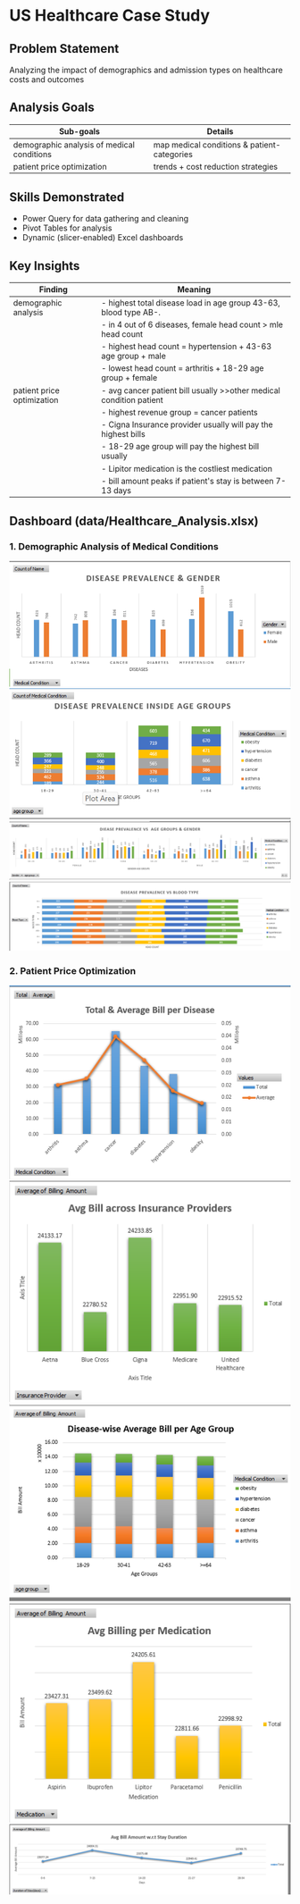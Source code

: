 # US Healthcare Case Study

## Problem Statement

Analyzing the impact of demographics and admission types on healthcare costs and outcomes

## Analysis Goals

| Sub-goals                                  | Details                                           | 
|--------------------------------------------|---------------------------------------------------|
| demographic analysis of medical conditions | map medical conditions & patient-categories       |
| patient price optimization                 | trends + cost reduction strategies                |

## Skills Demonstrated

- Power Query for data gathering and cleaning
- Pivot Tables for analysis
- Dynamic (slicer-enabled) Excel dashboards

## Key Insights

| Finding                                    | Meaning                                           | 
|--------------------------------------------|---------------------------------------------------|
| demographic analysis  | - highest total disease load in age group 43-63, blood type AB-.  | 
|                       | - in 4 out of 6 diseases, female head count > mle head count       |
|                       | - highest head count = hypertension + 43-63 age group + male     |
|                       | - lowest head count = arthritis + 18-29 age group + female       |
| patient price optimization   | - avg cancer patient bill usually >>other medical condition patient  |
|                              | - highest revenue group = cancer patients                           |
|                              | - Cigna Insurance provider usually will pay the highest bills       |
|                              | - 18-29 age group will pay the highest bill usually                 |
|                              | - Lipitor medication is the costliest medication                    |
|                              | - bill amount peaks if patient's stay is between 7-13 days          | 

## Dashboard (data/Healthcare_Analysis.xlsx)

### 1. Demographic Analysis of Medical Conditions
![gender VS disease](image.png)
![ageGroup VS disease](image-1.png)
![gender & ageGroup VS disease](image-2.png)
![blood types VS disease](image-3.png)

### 2. Patient Price Optimization
![avg bill per disease](image-4.png)
![avg bill per insurance provider](image-5.png)
![avg bill per age group](image-6.png)
![avg bill per medication](image-7.png)
![avg bill per days of stay](image-8.png)